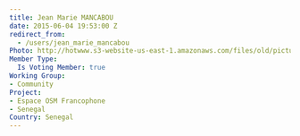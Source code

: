 ```yaml
---
title: Jean Marie MANCABOU
date: 2015-06-04 19:53:00 Z
redirect_from:
  - /users/jean_marie_mancabou
Photo: http://hotwww.s3-website-us-east-1.amazonaws.com/files/old/pictures/picture-297-1433841747.jpg
Member Type:
  Is Voting Member: true
Working Group:
- Community
Project:
- Espace OSM Francophone
- Senegal
Country: Senegal
---
```


